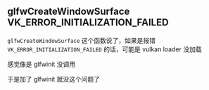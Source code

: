 ## glfwCreateWindowSurface VK_ERROR_INITIALIZATION_FAILED 

`glfwCreateWindowSurface` 这个函数说了，如果是报错 `VK_ERROR_INITIALIZATION_FAILED` 的话，可能是 vulkan loader 没加载

感觉像是 glfwinit 没调用

于是加了 glfwinit 就没这个问题了